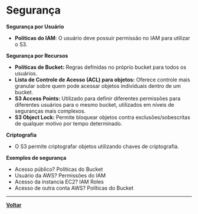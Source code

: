 # Segurança 

**Segurança por Usuário**

- **Politicas do IAM**: O usuário deve possuir permissão no IAM para utilizar o S3.

**Segurança por Recursos**
- **Políticas de Bucket:** Regras definidas no próprio bucket para todos os usuários.
- **Lista de Controle de Acesso (ACL) para objetos:** Oferece controle mais granular sobre quem pode acessar objetos individuais dentro de um bucket.
- **S3 Access Points:** Utilizado para definir diferentes permissões para diferentes usuários para o mesmo bucket, utilizados em níveis de seguranças mais complexos.
- **S3 Object Lock:** Permite bloquear objetos contra exclusões/sobescritas de qualquer motivo por tempo determinado.

**Criptografia**
- O S3 permite criptografar objetos utilizando chaves de criptografia.

**Exemplos de segurança**
- Acesso público? Políticas do Bucket
- Usuário da AWS? Permissões do IAM
- Acesso da instancia EC2? IAM Roles
- Acesso de outra conta AWS? Políticas do Bucket
---
**[Voltar](./s3.md)**